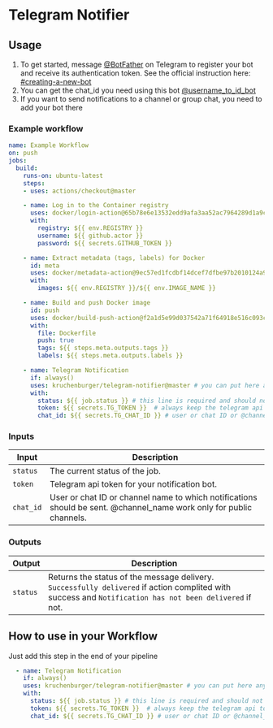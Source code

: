 # Telegram Notifier

## Usage

1. To get started, message [@BotFather](https://t.me/botfather) on Telegram to register your bot and receive its authentication token. See the official instruction here: [#creating-a-new-bot](https://core.telegram.org/bots/features#creating-a-new-bot)
2. You can get the chat_id you need using this bot [@username_to_id_bot](https://t.me/username_to_id_bot)
3. If you want to send notifications to a channel or group chat, you need to add your bot there

### Example workflow

```yaml
name: Example Workflow
on: push
jobs:
  build:
    runs-on: ubuntu-latest
    steps:
    - uses: actions/checkout@master

    - name: Log in to the Container registry
      uses: docker/login-action@65b78e6e13532edd9afa3aa52ac7964289d1a9c1
      with:
        registry: ${{ env.REGISTRY }}
        username: ${{ github.actor }}
        password: ${{ secrets.GITHUB_TOKEN }}

    - name: Extract metadata (tags, labels) for Docker
      id: meta
      uses: docker/metadata-action@9ec57ed1fcdbf14dcef7dfbe97b2010124a938b7
      with:
        images: ${{ env.REGISTRY }}/${{ env.IMAGE_NAME }}

    - name: Build and push Docker image
      id: push
      uses: docker/build-push-action@f2a1d5e99d037542a71f64918e516c093c6f3fc4
      with:
        file: Dockerfile
        push: true
        tags: ${{ steps.meta.outputs.tags }}
        labels: ${{ steps.meta.outputs.labels }}

    - name: Telegram Notification
      if: always()
      uses: kruchenburger/telegram-notifier@master # you can put here any branch or version
      with:
        status: ${{ job.status }} # this line is required and should not change.
        token: ${{ secrets.TG_TOKEN }}  # always keep the telegram api token secret, especially in a public repository
        chat_id: ${{ secrets.TG_CHAT_ID }} # user or chat ID or @channel_name
```

### Inputs

| Input     | Description                                                                                                         |
| --------- | ------------------------------------------------------------------------------------------------------------------- |
| `status`  | The current status of the job.                                                                                      |
| `token`   | Telegram api token for your notification bot.                                                                       |
| `chat_id` | User or chat ID or channel name to which notifications should be sent. @channel_name work only for public channels. |

### Outputs

| Output   | Description                                                                                                                                             |
| -------- | ------------------------------------------------------------------------------------------------------------------------------------------------------- |
| `status` | Returns the status of the message delivery. `Successfully delivered` if action complited with success and `Notification has not been delivered` if not. |

## How to use in your Workflow

Just add this step in the end of your pipeline

```yaml
  - name: Telegram Notification
    if: always()
    uses: kruchenburger/telegram-notifier@master # you can put here any branch or version
    with:
      status: ${{ job.status }} # this line is required and should not change.
      token: ${{ secrets.TG_TOKEN }}  # always keep the telegram api token secret, especially in a public repository
      chat_id: ${{ secrets.TG_CHAT_ID }} # user or chat ID or @channel_name
```
